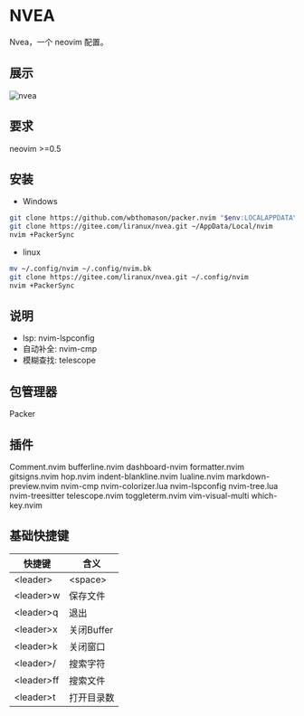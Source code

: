 # NVEA

Nvea，一个 neovim 配置。

## 展示

![nvea](https://gitee.com/liranux/pictures/raw/master/nvea/nvea.png)

## 要求

neovim >=0.5

## 安装

- Windows

```bash
git clone https://github.com/wbthomason/packer.nvim "$env:LOCALAPPDATA\nvim-data\site\pack\packer\opt\packer.nvim"
git clone https://gitee.com/liranux/nvea.git ~/AppData/Local/nvim
nvim +PackerSync
```

- linux

```bash
mv ~/.config/nvim ~/.config/nvim.bk
git clone https://gitee.com/liranux/nvea.git ~/.config/nvim
nvim +PackerSync
```

## 说明

- lsp: nvim-lspconfig
- 自动补全: nvim-cmp
- 模糊查找: telescope

## 包管理器

Packer


## 插件

Comment.nvim
bufferline.nvim
dashboard-nvim
formatter.nvim
gitsigns.nvim
hop.nvim
indent-blankline.nvim
lualine.nvim
markdown-preview.nvim
nvim-cmp
nvim-colorizer.lua
nvim-lspconfig
nvim-tree.lua
nvim-treesitter
telescope.nvim
toggleterm.nvim
vim-visual-multi
which-key.nvim

## 基础快捷键

| 快捷键 | 含义 |
| -- | -- |
| \<leader> | \<space> |
| \<leader>w | 保存文件 |
| \<leader>q | 退出 |
| \<leader>x | 关闭Buffer |
| \<leader>k | 关闭窗口 |
| \<leader>/ | 搜索字符 |
| \<leader>ff | 搜索文件 |
| \<leader>t | 打开目录数 |
